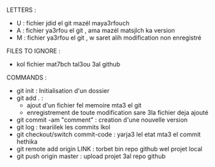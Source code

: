 LETTERS : 
- U : fichier jdid el git mazél maya3rfouch
- A : fichier ya3rfou el git , ama mazél matsjlch ka version
- M : fichier ya3rfou el git , w saret alih modification non enregistré

FILES TO IGNORE :
- kol fichier mat7bch tal3ou 3al github

COMMANDS :
- git init : Initialisation d'un dossier
- git add . : 
    - ajout d'un fichier fel memoire mta3 el git
    - enregistrement de toute modification sare 3la fichier deja ajouté
- git commit -am "comment" : creation d'une nouvelle version
- git log : twariilek les commits lkol
- git checkout/switch commit-code : yarja3 lel etat mta3 el commit hethika
- git remote add origin LINK : torbet bin repo github wel projet local
- git push origin master : upload projet 3al repo github